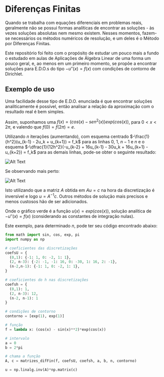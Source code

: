 # Diferenças Finitas

Quando se trabalha com equações diferenciais em problemas reais, geralmente não se possui formas analíticas de encontrar as soluções - às vezes soluções absolutas nem mesmo existem. Nesses momentos, fazem-se necessários os métodos numéricos de resolução, e um deles é o Método por Diferenças Finitas.

Este repositório foi feito com o propósito de estudar um pouco mais a fundo o estudado em aulas de Aplicações de Álgebra Linear de uma forma um pouco geral, e, ao menos em um primeiro momento, se propõe a encontrar soluções para E.D.O.s do tipo $-u''(x) = f(x)$ com condições de contorno de Dirichlet.

<h2>Exemplo de uso</h2>

Uma facilidade desse tipo de E.D.O. enunciada é que encontrar soluções analiticamente é possível, então analisar a relação da aproximação com o resultado real é bem simples. 

Assim, suponhamos uma $f(x) = (cos(x) - sen^2(x)) exp(cos(x))$, para $0 < x < 2\pi$, e valendo que $f(0) = f(2\pi) = e$.

Utilizando $n$ iterações (aumentando), com esquema centrado $-\frac{1}{h^2}(u_{k-1} - 2u_k + u_{k+1}) = f_k$ para as linhas $0$, $1$, $n-1$ e $n$ e o esquema $-\dfrac{1}{12h^2}(-u_{k-2} + 16u_{k-1} - 30u_k + 16u_{k+1} - u_{k+2}) = f_k$ para as demais linhas, pode-se obter o seguinte resultado:

![Alt Text](https://media3.giphy.com/media/qhcXdGdck55NF1Cetn/giphy.gif?cid=6c09b9524ded011a25eaec508b7594607285770e5f87d612&rid=giphy.gif&ct=g)

Se observando mais perto:

![Alt Text](https://media4.giphy.com/media/mFOsG4pN8d8DqG2uFM/giphy.gif?cid=6c09b9529949bfee12ca40a6e596bd79c4909e504f6807b6&rid=giphy.gif&ct=g)

Isto utilizando que a matriz $A$ obtida em $Au = c$ na hora da discretização é inversível e logo $u = A^{-1}c$. Outros métodos de solução mais precisos e menos custosos hão de ser adicionados.

Onde o gráfico verde é a função $u(x) = exp(cos(x))$, solução analítica de $-u''(x) = f(x)$ (considerando as constantes de integração nulas).

Este exemplo, para determinado $n$, pode ter seu código encontrado abaixo:

```python
from math import sin, cos, exp, pi
import numpy as np

# coeficientes das discretizações
coefsU = {
  (0,1): {-1: 1, 0: -2, 1: 1},
  (2, n-3): {-2: -1, -1: 16, 0: -30, 1: 16, 2: -1},
  (n-2,n-1): {-1: 1, 0: -2, 1: 1},
}

# coeficientes do h nas discretizações
coefsh = {
  (0,1): 1,
  (2, n-3): 12,
  (n-2, n-1): 1
}

# condições de contorno
contorno = [exp(1), exp(1)]

# função
f = lambda x: (cos(x) - sin(x)**2)*exp(cos(x))

# intervalo
a = 0
b = 2*pi

# chama a função
A, c = matrizes_difFin(f, coefsU, coefsh, a, b, n, contorno)

u = np.linalg.inv(A)*np.matrix(c)
```
